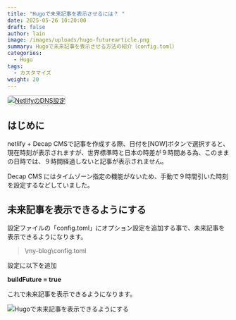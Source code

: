 ```yaml
---
title: "Hugoで未来記事を表示させるには？ "
date: 2025-05-26 10:20:00
draft: false
author: lain
image: /images/uploads/hugo-futurearticle.png
summary: Hugoで未来記事を表示させる方法の紹介（config.toml）
categories:
  - Hugo
tags:
  - カスタマイズ
weight: 20
---
```

<a href="/images/uploads/hugo-futurearticle.png" target="_blank">
  <img src="/images/uploads/hugo-futurearticle.png" alt="NetlifyのDNS設定" style="max-width:100%; height:auto; border:1px solid #ccc; border-radius:6px;" />
</a>

## はじめに

netlify + Decap CMSで記事を作成する際、日付を\[NOW]ボタンで選択すると、現在時刻が表示されますが、世界標準時と日本の時差が９時間ある為、このままの日時では、９時間経過しないと記事が表示されません。

Decap CMS にはタイムゾーン指定の機能がないため、手動で９時間引いた時刻を設定するなどしていました。

## 未来記事を表示できるようにする

設定ファイルの「config.toml」にオプション設定を追加する事で、未来記事を表示できるようになります。

> \my-blog\config.toml

設定に以下を追加

**buildFuture = true**

これで未来記事を表示できるようになります。

![](/images/uploads/config.toml.jpg "Hugoで未来記事を表示できるようにする")
